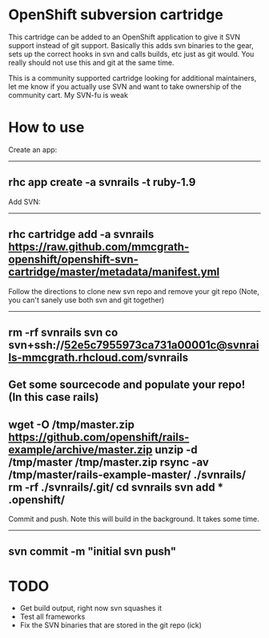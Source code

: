 # OpenShift subversion cartridge

This cartridge can be added to an OpenShift application to give it SVN support instead of git support.  Basically this adds svn binaries to the gear, sets up the correct hooks in svn and calls builds, etc just as git would.  You really should not use this and git at the same time.

This is a community supported cartridge looking for additional maintainers, let me know if you actually use SVN and want to take ownership of the community cart.  My SVN-fu is weak

# How to use

Create an app:

---
rhc app create -a svnrails -t ruby-1.9
---

Add SVN:

---
rhc cartridge add -a svnrails https://raw.github.com/mmcgrath-openshift/openshift-svn-cartridge/master/metadata/manifest.yml
---

Follow the directions to clone new svn repo and remove your git repo (Note, you can't sanely use both svn and git together)

---
rm -rf svnrails
svn co svn+ssh://52e5c7955973ca731a00001c@svnrails-mmcgrath.rhcloud.com/svnrails
---

Get some sourcecode and populate your repo!  (In this case rails)
---
wget -O /tmp/master.zip https://github.com/openshift/rails-example/archive/master.zip
unzip -d /tmp/master /tmp/master.zip
rsync -av /tmp/master/rails-example-master/ ./svnrails/
rm -rf ./svnrails/.git/
cd svnrails
svn add * .openshift/
---
Commit and push.  Note this will build in the background.  It takes some time.

---
svn commit -m "initial svn push"
---

# TODO
* Get build output, right now svn squashes it
* Test all frameworks
* Fix the SVN binaries that are stored in the git repo (ick)
